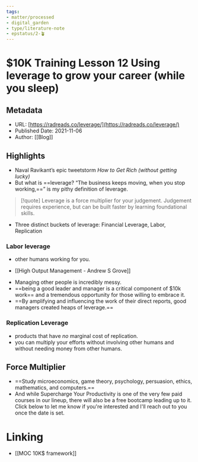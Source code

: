 ```yaml
---
tags: 
- matter/processed
- digital_garden
- type/literature-note
- epstatus/2-🪴
---
```

# $10K Training Lesson 12 Using leverage to grow your career (while you sleep)
## Metadata
* URL: [https://radreads.co/leverage/](https://radreads.co/leverage/)
* Published Date: 2021-11-06
* Author: [[Blog]]

## Highlights
* Naval Ravikant’s epic tweetstorm _How to Get Rich (without getting lucky)_
* But what is ==leverage? “The business keeps moving, when you stop working,==” is my pithy definition of leverage.

> [!quote]
> Leverage is a force multiplier for your judgement. Judgement requires experience, but can be built faster by learning foundational skills.

+ Three distinct buckets of leverage: Financial Leverage, Labor, Replication

### Labor leverage

* other humans working for you.
+  [[High Output Management - Andrew S Grove]]
* Managing other people is incredibly messy.
* ==being a good leader and manager is a critical component of $10k work== and a tremendous opportunity for those willing to embrace it.
* ==By amplifying and influencing the work of their direct reports, good managers created heaps of leverage.==

### Replication Leverage
* products that have *no* marginal cost of replication.
* you can multiply your efforts without involving other humans and without needing money from other humans.

## Force Multiplier
* ==Study microeconomics, game theory, psychology, persuasion, ethics, mathematics, and computers.==
* And while Supercharge Your Productivity is one of the very few paid courses in our lineup, there will also be a free bootcamp leading up to it. Click below to let me know if you're interested and I'll reach out to you once the date is set.

# Linking
+ [[MOC 10K$ framework]]